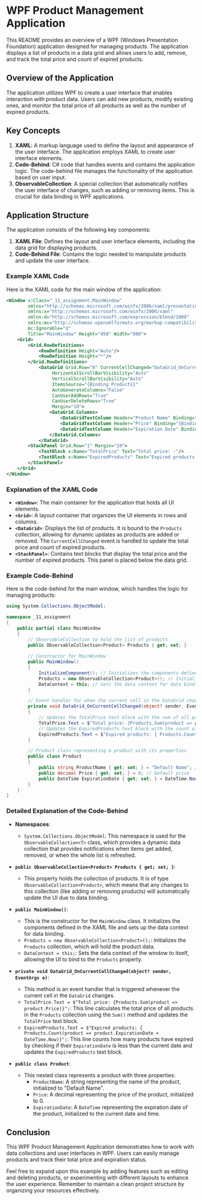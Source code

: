 # WPF Product Management Application

This README provides an overview of a WPF (Windows Presentation Foundation) application designed for managing products. The application displays a list of products in a data grid and allows users to add, remove, and track the total price and count of expired products.

## Overview of the Application

The application utilizes WPF to create a user interface that enables interaction with product data. Users can add new products, modify existing ones, and monitor the total price of all products as well as the number of expired products.

## Key Concepts

1. **XAML**: A markup language used to define the layout and appearance of the user interface. The application employs XAML to create user interface elements.
2. **Code-Behind**: C# code that handles events and contains the application logic. The code-behind file manages the functionality of the application based on user input.
3. **ObservableCollection**: A special collection that automatically notifies the user interface of changes, such as adding or removing items. This is crucial for data binding in WPF applications.

## Application Structure

The application consists of the following key components:

1. **XAML File**: Defines the layout and user interface elements, including the data grid for displaying products.
2. **Code-Behind File**: Contains the logic needed to manipulate products and update the user interface.

### Example XAML Code

Here is the XAML code for the main window of the application:

```xml
<Window x:Class="_11_assignment.MainWindow"
        xmlns="http://schemas.microsoft.com/winfx/2006/xaml/presentation"
        xmlns:x="http://schemas.microsoft.com/winfx/2006/xaml"
        xmlns:d="http://schemas.microsoft.com/expression/blend/2008"
        xmlns:mc="http://schemas.openxmlformats.org/markup-compatibility/2006"
        mc:Ignorable="d"
        Title="MainWindow" Height="450" Width="800">
    <Grid>
        <Grid.RowDefinitions>
            <RowDefinition Height="Auto"/>
            <RowDefinition Height="*"/>
        </Grid.RowDefinitions>
            <DataGrid Grid.Row="0" CurrentCellChanged="DataGrid_OnCurrentCellChanged"
                 HorizontalScrollBarVisibility="Auto"
                 VerticalScrollBarVisibility="Auto"
                 ItemsSource="{Binding Products}"
                 AutoGenerateColumns="False"
                 CanUserAddRows="True" 
                 CanUserDeleteRows="True"
                 Margin="10">
                <DataGrid.Columns>
                    <DataGridTextColumn Header="Product Name" Binding="{Binding ProductName}" Width="*"/>
                    <DataGridTextColumn Header="Price" Binding="{Binding Price}" Width="*"/>
                    <DataGridTextColumn Header="Expiration Date" Binding="{Binding ExpirationDate}" Width="*" />
                </DataGrid.Columns>
            </DataGrid>
        <StackPanel Grid.Row="1" Margin="10">
            <TextBlock x:Name="TotalPrice" Text="Total price: -"/>
            <TextBlock x:Name="ExpiredProducts" Text="Expired products: -"/>
        </StackPanel>
    </Grid>
</Window>
```

### Explanation of the XAML Code

- **`<Window>`**: The main container for the application that holds all UI elements.
- **`<Grid>`**: A layout container that organizes the UI elements in rows and columns.
- **`<DataGrid>`**: Displays the list of products. It is bound to the `Products` collection, allowing for dynamic updates as products are added or removed. The `CurrentCellChanged` event is handled to update the total price and count of expired products.
- **`<StackPanel>`**: Contains text blocks that display the total price and the number of expired products. This panel is placed below the data grid.

### Example Code-Behind

Here is the code-behind for the main window, which handles the logic for managing products:

```csharp
using System.Collections.ObjectModel;

namespace _11_assignment
{
    public partial class MainWindow
    {
        // ObservableCollection to hold the list of products
        public ObservableCollection<Product> Products { get; set; }
        
        // Constructor for MainWindow
        public MainWindow()
        {
            InitializeComponent(); // Initializes the components defined in XAML
            Products = new ObservableCollection<Product>(); // Initializes the Products collection
            DataContext = this; // Sets the data context for data binding
        }

        // Event handler for when the current cell in the DataGrid changes
        private void DataGrid_OnCurrentCellChanged(object? sender, EventArgs e)
        {
            // Updates the TotalPrice text block with the sum of all product prices
            TotalPrice.Text = $"Total price: {Products.Sum(product => product.Price)}";
            // Updates the ExpiredProducts text block with the count of expired products
            ExpiredProducts.Text = $"Expired products: { Products.Count(product => product.ExpirationDate < DateTime.Now)}";
        }

        // Product class representing a product with its properties
        public class Product
        {
            public string ProductName { get; set; } = "Default Name"; // Default product name
            public decimal Price { get; set; } = 0; // Default price
            public DateTime ExpirationDate { get; set; } = DateTime.Now; // Default expiration date
        }
    }
}
```

### Detailed Explanation of the Code-Behind

- **Namespaces**: 
  - `System.Collections.ObjectModel`: This namespace is used for the `ObservableCollection<T>` class, which provides a dynamic data collection that provides notifications when items get added, removed, or when the whole list is refreshed.

- **`public ObservableCollection<Product> Products { get; set; }`**: 
  - This property holds the collection of products. It is of type `ObservableCollection<Product>`, which means that any changes to this collection (like adding or removing products) will automatically update the UI due to data binding.

- **`public MainWindow()`**: 
  - This is the constructor for the `MainWindow` class. It initializes the components defined in the XAML file and sets up the data context for data binding.
  - `Products = new ObservableCollection<Product>();`: Initializes the `Products` collection, which will hold the product data.
  - `DataContext = this;`: Sets the data context of the window to itself, allowing the UI to bind to the `Products` property.

- **`private void DataGrid_OnCurrentCellChanged(object? sender, EventArgs e)`**: 
  - This method is an event handler that is triggered whenever the current cell in the `DataGrid` changes. 
  - `TotalPrice.Text = $"Total price: {Products.Sum(product => product.Price)}";`: This line calculates the total price of all products in the `Products` collection using the `Sum()` method and updates the `TotalPrice` text block.
  - `ExpiredProducts.Text = $"Expired products: { Products.Count(product => product.ExpirationDate < DateTime.Now)}";`: This line counts how many products have expired by checking if their `ExpirationDate` is less than the current date and updates the `ExpiredProducts` text block.

- **`public class Product`**: 
  - This nested class represents a product with three properties: 
    - `ProductName`: A string representing the name of the product, initialized to "Default Name".
    - `Price`: A decimal representing the price of the product, initialized to 0.
    - `ExpirationDate`: A `DateTime` representing the expiration date of the product, initialized to the current date and time.

## Conclusion

This WPF Product Management Application demonstrates how to work with data collections and user interfaces in WPF. Users can easily manage products and track their total price and expiration status. 

Feel free to expand upon this example by adding features such as editing and deleting products, or experimenting with different layouts to enhance the user experience. Remember to maintain a clean project structure by organizing your resources effectively.
